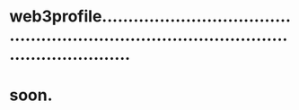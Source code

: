# web3profile................................................................................................................
# soon.
